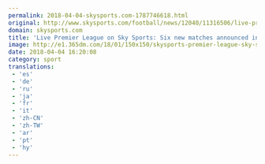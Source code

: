 ```yaml
---
permalink: 2018-04-04-skysports.com-1787746618.html
original: http://www.skysports.com/football/news/12040/11316506/live-premier-league-on-sky-sports-six-new-matches-announced-in-may
domain: skysports.com
title: 'Live Premier League on Sky Sports: Six new matches announced in May'
image: http://e1.365dm.com/18/01/150x150/skysports-premier-league-sky-sports-arsenal-chelsea-manchester-city-united_4213745.jpg
date: 2018-04-04 16:20:08
category: sport
translations: 
 - 'es'
 - 'de'
 - 'ru'
 - 'ja'
 - 'fr'
 - 'it'
 - 'zh-CN'
 - 'zh-TW'
 - 'ar'
 - 'pt'
 - 'hy'
---
```


